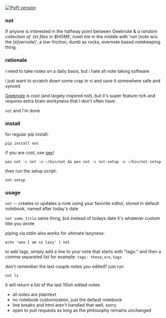 [![PyPI version](https://badge.fury.io/py/not.svg)](http://badge.fury.io/py/not)

### not
If anyone is interested in the halfway point between Geeknote & *a random collection of .txt files in $HOME*, meet me in the middle with 'not (note w/o the [e]vernote)', a low-friction, dumb as rocks, evernote based notekeeping thing.


### rationale
i need to take notes on a daily basis, but i hate all note taking software

i just want to scratch down some crap in vi and save it somewhere safe and synced

[Geeknote](http://www.geeknote.me/) is cool (and largely inspired not), but it's super feature rich and requires extra brain workyness that I don't often have.

`not` and I'm done

### install

for regular pip install:

`pip install not`

if you are cool, use [pex](https://github.com/pantsbuild/pex)!

`pex not -c not -o ~/bin/not && pex not -c not-setup -o ~/bin/not-setup`

then run the setup script:

`not-setup`


### usage
`not` -- creates or updates a note using your favorite editor, stored in default notebook, named after today's date

`not some_title` same thing, but instead of todays date it's whatever custom title you wrote

piping via stdin also works for ultimate lazyness:

`echo 'wow I am so lazy' | not`

to add tags, simply add a line to your note that starts with "tags:" and then a comma separated list
for example: `tags: these,are,tags`

don't remember the last couple notes you edited? just run

`not ls`

it will return a list of the last 10ish edited notes

* all notes are plaintext
* no notebook customization, just the default notebook
* line breaks and html aren't handled that well, sorry
* open to pull requests as long as the philosophy remains unchanged
